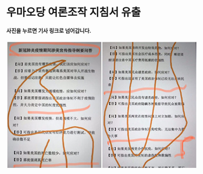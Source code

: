 # 우마오당 여론조작 지침서 유출
#### 사진을 누르면 기사 링크로 넘어갑니다.


[![Fucking China](https://github.com/wuhan-corona-kr/For_Free/blob/master/News/%E2%80%9C%EC%9D%B4%EB%9F%B4%20%EB%95%90%20%EC%9D%B4%EB%A0%87%EA%B2%8C%E2%80%9D%20%EA%B3%B5%EC%82%B0%EB%8B%B9%20%EB%8C%93%EA%B8%80%EB%B6%80%EB%8C%80%20%E2%80%98%EC%9A%B0%EB%A7%88%EC%98%A4%EB%8B%B9%E2%80%99%20%EC%97%AC%EB%A1%A0%EA%B3%B5%EC%9E%91%20%EC%A7%80%EC%B9%A8%EC%84%9C%20%EC%9C%A0%EC%B6%9C%20_%20%EC%A4%91%EA%B3%B5%20_%20%ED%99%9C%EB%8F%99%EC%A7%80%EC%B9%A8%20_%20%EB%82%B4%EB%B6%80%EB%AC%B8%EC%84%9C%20_%20%EC%97%90%ED%8F%AC%ED%81%AC%ED%83%80%EC%9E%84%EC%8A%A4/%E2%80%9C%EC%9D%B4%EB%9F%B4%20%EB%95%90%20%EC%9D%B4%EB%A0%87%EA%B2%8C%E2%80%9D%20%EA%B3%B5%EC%82%B0%EB%8B%B9%20%EB%8C%93%EA%B8%80%EB%B6%80%EB%8C%80%20%E2%80%98%EC%9A%B0%EB%A7%88%EC%98%A4%EB%8B%B9%E2%80%99%20%EC%97%AC%EB%A1%A0%EA%B3%B5%EC%9E%91%20%EC%A7%80%EC%B9%A8%EC%84%9C%20%EC%9C%A0%EC%B6%9C%20_%20%EC%A4%91%EA%B3%B5%20_%20%ED%99%9C%EB%8F%99%EC%A7%80%EC%B9%A8%20_%20%EB%82%B4%EB%B6%80%EB%AC%B8%EC%84%9C%20_%20%EC%97%90%ED%8F%AC%ED%81%AC%ED%83%80%EC%9E%84%EC%8A%A4_files/1111-600x400.jpg)](https://kr.theepochtimes.com/중공-댓글부대-우마오당에-지시한-우한폐렴-여론공_523386.html)
